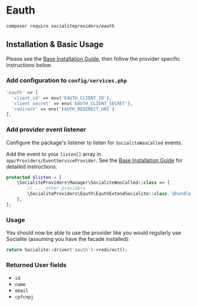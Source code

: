 # Eauth

```bash
composer require socialiteproviders/eauth
```

## Installation & Basic Usage

Please see the [Base Installation Guide](https://socialiteproviders.com/usage/), then follow the provider specific instructions below.

### Add configuration to `config/services.php`

```php
'eauth' => [    
  'client_id' => env('EAUTH_CLIENT_ID'),  
  'client_secret' => env('EAUTH_CLIENT_SECRET'),  
  'redirect' => env('EAUTH_REDIRECT_URI') 
],
```

### Add provider event listener

Configure the package's listener to listen for `SocialiteWasCalled` events.

Add the event to your `listen[]` array in `app/Providers/EventServiceProvider`. See the [Base Installation Guide](https://socialiteproviders.com/usage/) for detailed instructions.

```php
protected $listen = [
    \SocialiteProviders\Manager\SocialiteWasCalled::class => [
        // ... other providers
        \SocialiteProviders\Eauth\EauthExtendSocialite::class.'@handle',
    ],
];
```

### Usage

You should now be able to use the provider like you would regularly use Socialite (assuming you have the facade installed):

```php
return Socialite::driver('eauth')->redirect();
```

### Returned User fields

- ``id``
- ``name``
- ``email``
- ``cpfcnpj``
